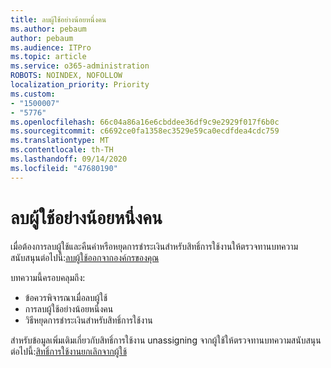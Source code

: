 ```yaml
---
title: ลบผู้ใช้อย่างน้อยหนึ่งคน
ms.author: pebaum
author: pebaum
ms.audience: ITPro
ms.topic: article
ms.service: o365-administration
ROBOTS: NOINDEX, NOFOLLOW
localization_priority: Priority
ms.custom:
- "1500007"
- "5776"
ms.openlocfilehash: 66c04a86a16e6cbddee36df9c9e2929f017f6b0c
ms.sourcegitcommit: c6692ce0fa1358ec3529e59ca0ecdfdea4cdc759
ms.translationtype: MT
ms.contentlocale: th-TH
ms.lasthandoff: 09/14/2020
ms.locfileid: "47680190"
---
```

# <a name="delete-one-or-more-users"></a>ลบผู้ใช้อย่างน้อยหนึ่งคน

เมื่อต้องการลบผู้ใช้และคืนค่าหรือหยุดการชำระเงินสำหรับสิทธิ์การใช้งานให้ตรวจทานบทความสนับสนุนต่อไปนี้:[ลบผู้ใช้ออกจากองค์กรของคุณ](https://docs.microsoft.com/microsoft-365/admin/add-users/delete-a-user?view=o365-worldwide)

บทความนี้ครอบคลุมถึง:

- ข้อควรพิจารณาเมื่อลบผู้ใช้
- การลบผู้ใช้อย่างน้อยหนึ่งคน
- วิธีหยุดการชำระเงินสำหรับสิทธิ์การใช้งาน

สำหรับข้อมูลเพิ่มเติมเกี่ยวกับสิทธิ์การใช้งาน unassigning จากผู้ใช้ให้ตรวจทานบทความสนับสนุนต่อไปนี้:[สิทธิ์การใช้งานยกเลิกจากผู้ใช้](https://docs.microsoft.com/microsoft-365/admin/manage/remove-licenses-from-users?view=o365-worldwide)